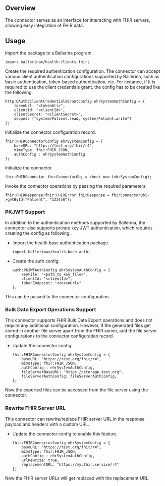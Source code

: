 ## Overview

The connector serves as an interface for interacting with FHIR servers, allowing easy integration of FHIR data.

## Usage

Import the package to a Ballerina program.

```ballerina
import ballerinax/health.clients.fhir;
```

Create the required authentication configuration. The connector can accept various client authentication configurations supported by Ballerina, such as basic authentication, token-based authentication, etc. For instance, if it is required to use the client credentials grant, the config has to be created like the following.

```ballerina
http:OAuth2ClientCredentialsGrantConfig ehrSystemAuthConfig = {
    tokenUrl: "<tokenUrl>",
    clientId: "<clientId>",
    clientSecret: "<clientSecret>",
    scopes: ["system/Patient.read, system/Patient.write"]
};
```

Initialize the connector configuration record.

```ballerina
fhir:FHIRConnectorConfig ehrSystemConfig = {
    baseURL: "https://test.org/fhir/r4",
    mimeType: fhir:FHIR_JSON,
    authConfig : ehrSystemAuthConfig
};
```

Initialize the connector.

```ballerina
fhir:FHIRConnector fhirConnectorObj = check new (ehrSystemConfig);
```

Invoke the connector operations by passing the required parameters.

```ballerina
fhir:FHIRResponse|fhir:FHIRError fhirResponse = fhirConnectorObj->getById("Patient", "123456");
```

### PKJWT Support

In addition to the authentication methods supported by Ballerina, the connector also supports private key JWT authentication, which requires creating the config as following.

* Import the health.base authentication package.

    ```ballerina
    import ballerinax/health.base.auth;
    ```

* Create the auth config.

    ```ballerina
    auth:PKJWTAuthConfig ehrSystemAuthConfig = {
        keyFile: "<path_to_key_file>",
        clientId: "<clientId>",
        tokenEndpoint: "<tokenUrl>"
    };
    ```

This can be passed to the connector configuration.

### Bulk Data Export Operations Support

This connector supports FHIR Bulk Data Export operations and does not require any additional configuration.
However, if the generated files get stored in another file server apart from the FHIR server,
add the file server configurations to the connector configuration record.

* Update the connector config.

    ```ballerina
    fhir:FHIRConnectorConfig ehrSystemConfig = {
        baseURL: "https://test.org/fhir/r4",
        mimeType: fhir:FHIR_JSON,
        authConfig : ehrSystemAuthConfig,
        fileServerBaseURL: "https://storage.test.org",
        fileServerAuthConfig: fileServerAuthConfig,
    };
    ```

Now the exported files can be accessed from the file server using the connector.

### Rewrite FHIR Server URL

This connector can rewrite/replace FHIR server URL in the response payload and headers with a custom URL.

* Update the connector config to enable this feature.

    ```ballerina
    fhir:FHIRConnectorConfig ehrSystemConfig = {
        baseURL: "https://test.org/fhir/r4",
        mimeType: fhir:FHIR_JSON,
        authConfig : ehrSystemAuthConfig,
        urlRewrite: true,
        replacementURL: "https://my.fhir.service/r4"
    };
    ```

Now the FHIR server URLs will get replaced with the replacement URL.

